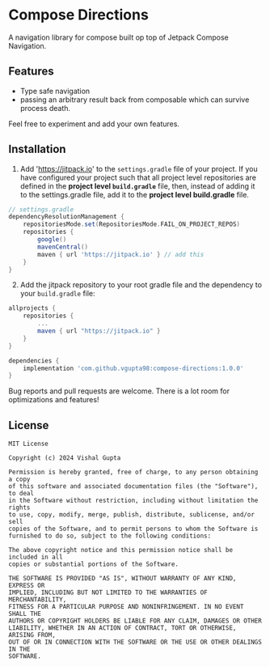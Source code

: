 # Compose Directions

A navigation library for compose built op top of Jetpack Compose Navigation.

## Features

- Type safe navigation
- passing an arbitrary result back from composable which can survive process death.

Feel free to experiment and add your own features.

## Installation
1. Add 'https://jitpack.io' to the ```settings.gradle``` file of your project. If you have configured your project such that all project level repositories are defined in the **project level ```build.gradle```** file, then, instead of adding it to the settings.gradle file, add it to the **project level build.gradle** file.

```groovy
// settings.gradle
dependencyResolutionManagement {
    repositoriesMode.set(RepositoriesMode.FAIL_ON_PROJECT_REPOS)
    repositories {
        google()
        mavenCentral()
        maven { url 'https://jitpack.io' } // add this
    }
}
```

2. Add the jitpack repository to your root gradle file and the dependency to your `build.gradle` file:

```groovy
allprojects {
    repositories {
        ...
        maven { url "https://jitpack.io" }
    }
}

dependencies {
    implementation 'com.github.vgupta98:compose-directions:1.0.0'
}
```

Bug reports and pull requests are welcome. There is a lot room for optimizations and features!

## License

    MIT License

    Copyright (c) 2024 Vishal Gupta
    
    Permission is hereby granted, free of charge, to any person obtaining a copy
    of this software and associated documentation files (the "Software"), to deal
    in the Software without restriction, including without limitation the rights
    to use, copy, modify, merge, publish, distribute, sublicense, and/or sell
    copies of the Software, and to permit persons to whom the Software is
    furnished to do so, subject to the following conditions:
    
    The above copyright notice and this permission notice shall be included in all
    copies or substantial portions of the Software.
    
    THE SOFTWARE IS PROVIDED "AS IS", WITHOUT WARRANTY OF ANY KIND, EXPRESS OR
    IMPLIED, INCLUDING BUT NOT LIMITED TO THE WARRANTIES OF MERCHANTABILITY,
    FITNESS FOR A PARTICULAR PURPOSE AND NONINFRINGEMENT. IN NO EVENT SHALL THE
    AUTHORS OR COPYRIGHT HOLDERS BE LIABLE FOR ANY CLAIM, DAMAGES OR OTHER
    LIABILITY, WHETHER IN AN ACTION OF CONTRACT, TORT OR OTHERWISE, ARISING FROM,
    OUT OF OR IN CONNECTION WITH THE SOFTWARE OR THE USE OR OTHER DEALINGS IN THE
    SOFTWARE.